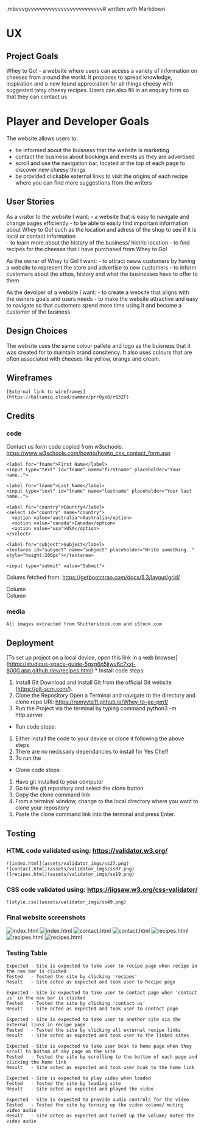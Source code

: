 ,mbvvvgvvvvvvvvvvvvvvvvvvvvvvvvv# written with Markdown

# UX
  ## Project Goals
   Whey to Go! - a website where users can access a variety of information on cheeses from around the world. It proposes to spread knowledge, inspiration and a new found appreciation for all things cheesy with suggested tatsy cheesy recipes. Users can also fill in an enquiry form so that they can contact us


  # Player and Developer Goals
   The website allows users to: 
   * be informed about the buisness that the website is marketing 
   * contact the business about bookings and events as they are advertised 
   * scroll and use the navigation bar, located at the top of each page to discover new cheesy things
   * be provided clickable external links to visit the origins of each recipe where you can find more suggestions from the writers 

  ## User Stories
   As a visitor to the website I want:
    - a website that is easy to navigate and change pages efficiently
    - to be able to easily find important information about Whey to Go! such as the location and adress of the shop to see if it is local or contact information  
    - to learn more about the history of the business/ histric location 
    - to find recipes for the cheeses that I have purchased from Whey to Go!

   As the owner of Whey to Go! I want:
    - to attract neww customers by having a website to represent the store and advertise to new customers
    - to inform customers about the ethos, history and what the businesses have to offer to them

   As the devolper of a website I want:
    - to create a website that aligns with the owners goals and users needs
    - to make the website attractive and easy to navigate so that customers spend more time using it and become a customer of the business

    
  ## Design Choices
   The website uses the same colour pallete and logo as the buisness that it was created for to maintain brand consitency. It also uses colours that are often associated with cheeses like yellow, orange and cream.

  ## Wireframes
    [External link to wireframes] (https://balsamiq.cloud/swmmev/prr0ye8/r632F)

  ## Credits
   ### code
   Contact us form code copied from w3schools:
 https://www.w3schools.com/howto/howto_css_contact_form.asp 
<div class="container">
  <form action="action_page.php">

    <label for="fname">First Name</label>
    <input type="text" id="fname" name="firstname" placeholder="Your name..">

    <label for="lname">Last Name</label>
    <input type="text" id="lname" name="lastname" placeholder="Your last name..">

    <label for="country">Country</label>
    <select id="country" name="country">
      <option value="australia">Australia</option>
      <option value="canada">Canada</option>
      <option value="usa">USA</option>
    </select>

    <label for="subject">Subject</label>
    <textarea id="subject" name="subject" placeholder="Write something.." style="height:200px"></textarea>

    <input type="submit" value="Submit">

  </form>
</div> 
   
 Colums fetched from: https://getbootstrap.com/docs/5.3/layout/grid/
 <div class="container text-center">
  <div class="row">
    <div class="col">
    </div>
    <div class="col">
      Column
    </div>
    <div class="col">
      Column
    </div>
  </div>
</div>

   ### media
    All images extracted from Shutterstock.com and iStock.com

  ## Deployment
   [To set up project on a local device, open this link in a web browser] (https://studious-space-guide-5gxg6p5jjwv6c7xxj-8000.app.github.dev/recipes.html)
    * Install code steps:
 1. Install Git
    Download and install Git from the official Git website (https://git-scm.com/).
 2. Clone the Repository
    Open a Terminal and navigate to the directory and clone repo URl: https://remyvts11.github.io/Whey-to-go-pm1/
 3. Run the Project via the terminal by typing command python3 -m http.server


 * Run code steps:
  1. Either install the code to your device or clone it following the above steps
  2. There are no necissairy dependancies to install for Yes Chef!
  3. To run the 

 * Clone code steps:
  1. Have git installed to your computer 
  2. Go to the git repository and select the clone button
  3. Copy the clone command link
  4. From a terminal window, change to the local directory where you want to clone your repository
  5. Paste the clone command link into the terminal and press Enter.



  ## Testing

   ### HTML code validated using: https://validator.w3.org/
    ![index.html](assets/validator_imgs/ss27.png)
    ![contact.html](assets/validator_imgs/ss07.png)
    ![recipes.html](assets/validator_imgs/ss19.png)

   ### CSS code validated using: https://jigsaw.w3.org/css-validator/
    ![style.css](assets/validator_imgs/ss49.png)

   ### Final website screenshots 
   ![index.html](assets/testing_imgs/ss1.png)
   ![index.html](assets/testing_imgs/ss2.png)
   ![contact.html](assets/testing_imgs/ss3.png)
   ![contact.html](assets/testing_imgs/ss4.png)
   ![recipes.html](assets/testing_imgs/ss5.png)
   ![recipes.html](assets/testing_imgs/ss6.png)
   ![recipes.html](assets/testing_imgs/ss7.png)

   ### Testing Table
    Expected - Site is expected to take user to recipe page when recipe in the nav bar is clicked
    Tested   - Tested the site by clicking 'recipes'
    Result   - Site acted as expected and took user to Recipe page

    Expected - Site is expected to take user to Contact page when 'contact us' in the nav bar is clicked
    Tested   - Tested the site by clicking 'contact us'
    Result   - Site acted as expected and took user to contact page

    Expected - Site is expected to take user to another site via the external links in recipe page
    Tested   - Tested the site by clicking all external recipe links
    Result   - Site acted as expected and took user to the linked sites

    Expected - Site is expected to take user bcak to home page when they scroll to bottom of any page on the site
    Tested   - Tested the site by scrolling to the bottom of each page and clicking the home link
    Result   - Site acted as expected and took user bcak to the home link 

    Expected - Site is expected to play video when loaded
    Tested   - Tested the site by loading site 
    Result   - Site acted as expected and played the video

    Expected - Site is expected to provide audio controls for the video
    Tested   - Tested the site by turning up the video volume/ muting video audio
    Result   - Site acted as expected and turned up the volume/ muted the video audio
    
